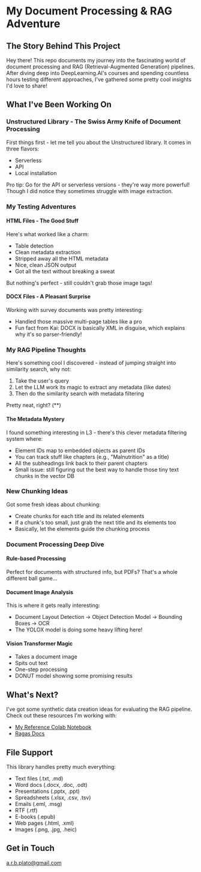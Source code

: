 # My Document Processing & RAG Adventure

## The Story Behind This Project
Hey there! This repo documents my journey into the fascinating world of document processing and RAG (Retrieval-Augmented Generation) pipelines. After diving deep into DeepLearning.AI's courses and spending countless hours testing different approaches, I've gathered some pretty cool insights I'd love to share!

## What I've Been Working On

### Unstructured Library - The Swiss Army Knife of Document Processing
First things first - let me tell you about the Unstructured library. It comes in three flavors:
- Serverless
- API
- Local installation

Pro tip: Go for the API or serverless versions - they're way more powerful! Though I did notice they sometimes struggle with image extraction.

### My Testing Adventures

#### HTML Files - The Good Stuff
Here's what worked like a charm:
- Table detection
- Clean metadata extraction
- Stripped away all the HTML metadata
- Nice, clean JSON output
- Got all the text without breaking a sweat

But nothing's perfect - still couldn't grab those image tags!

#### DOCX Files - A Pleasant Surprise
Working with survey documents was pretty interesting:
- Handled those massive multi-page tables like a pro
- Fun fact from Kai: DOCX is basically XML in disguise, which explains why it's so parser-friendly!

### My RAG Pipeline Thoughts

Here's something cool I discovered - instead of jumping straight into similarity search, why not:
1. Take the user's query
2. Let the LLM work its magic to extract any metadata (like dates)
3. Then do the similarity search with metadata filtering

Pretty neat, right? (**)

#### The Metadata Mystery
I found something interesting in L3 - there's this clever metadata filtering system where:
- Element IDs map to embedded objects as parent IDs
- You can track stuff like chapters (e.g., "Malnutrition" as a title)
- All the subheadings link back to their parent chapters
- Small issue: still figuring out the best way to handle those tiny text chunks in the vector DB

### New Chunking Ideas
Got some fresh ideas about chunking:
- Create chunks for each title and its related elements
- If a chunk's too small, just grab the next title and its elements too
- Basically, let the elements guide the chunking process

### Document Processing Deep Dive

#### Rule-based Processing
Perfect for documents with structured info, but PDFs? That's a whole different ball game...

#### Document Image Analysis
This is where it gets really interesting:
- Document Layout Detection → Object Detection Model → Bounding Boxes → OCR
- The YOLOX model is doing some heavy lifting here!

#### Vision Transformer Magic
- Takes a document image
- Spits out text
- One-step processing
- DONUT model showing some promising results

## What's Next?
I've got some synthetic data creation ideas for evaluating the RAG pipeline. Check out these resources I'm working with:
- [My Reference Colab Notebook](https://colab.research.google.com/drive/1VvOauC46xXeZrhh8nlTyv77yvoroMQjr?usp=sharing)
- [Ragas Docs](https://docs.ragas.io/en/latest/getstarted/evaluation.html)

## File Support
This library handles pretty much everything:
- Text files (.txt, .md)
- Word docs (.docx, .doc, .odt)
- Presentations (.pptx, .ppt)
- Spreadsheets (.xlsx, .csv, .tsv)
- Emails (.eml, .msg)
- RTF (.rtf)
- E-books (.epub)
- Web pages (.html, .xml)
- Images (.png, .jpg, .heic)



## Get in Touch
a.r.b.plato@gmail.com